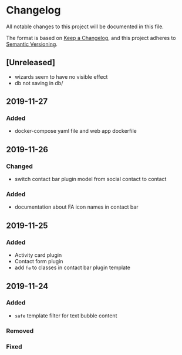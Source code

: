 # Changelog
All notable changes to this project will be documented in this file.

The format is based on [Keep a Changelog](https://keepachangelog.com/en/1.0.0/),
and this project adheres to [Semantic Versioning](https://semver.org/spec/v2.0.0.html).

## [Unreleased]
- wizards seem to have no visible effect
- db not saving in db/


## 2019-11-27
### Added
- docker-compose yaml file and web app dockerfile


## 2019-11-26
### Changed
- switch contact bar plugin model from social contact to contact

### Added
- documentation about FA icon names in contact bar


## 2019-11-25
### Added
- Activity card plugin
- Contact form plugin
- add `fa` to classes in contact bar plugin template


## 2019-11-24
### Added
- `safe` template filter for text bubble content




### Removed

### Fixed
